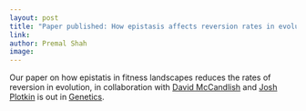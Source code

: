 ```yaml
---
layout: post
title: "Paper published: How epistasis affects reversion rates in evolution"
link: 
author: Premal Shah
image: 
---
```


Our paper on how epistatis in fitness landscapes reduces the rates of reversion in evolution, in collaboration with [David McCandlish](http://mathbio.sas.upenn.edu/mccandlish-web/index.html) and [Josh Plotkin](http://mathbio.sas.upenn.edu/) is out in [Genetics](http://www.genetics.org/content/early/2016/05/16/genetics.116.188961). 
